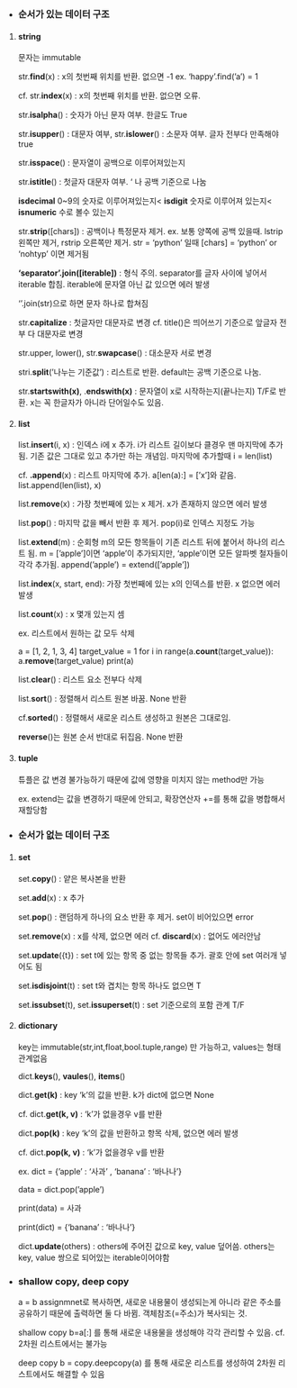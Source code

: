 - ### 순서가 있는 데이터 구조
1. #### string
   
   문자는 immutable
   
   str.**find**(x) : x의 첫번째 위치를 반환. 없으면 -1 ex. ‘happy’.find(’a’) = 1
   
   cf. str.**index**(x) : x의 첫번째 위치를 반환. 없으면 오류.
   
   str.**isalpha**() : 숫자가 아닌 문자 여부. 한글도 True
   
   str.**isupper**() : 대문자 여부, str.**islower**() : 소문자 여부. 글자 전부다 만족해야 true
   
   str.**isspace**() : 문자열이 공백으로 이루어져있는지
   
   str.**istitle**() : 첫글자 대문자 여부. ‘ 나 공백 기준으로 나눔
   
   **isdecimal** 0~9의 숫자로 이루어져있는지< **isdigit** 숫자로 이루어져 있는지< **isnumeric** 수로 볼수 있는지
   
   str.**strip**([chars]) : 공백이나 특정문자 제거. ex. 보통 양쪽에 공백 있을때. lstrip 왼쪽만 제거, rstrip 오른쪽만 제거. str = ‘python’ 일때 [chars] = ‘python’ or ‘nohtyp’ 이면 제거됨
   
   **‘separator’.join([iterable])** : 형식 주의. separator를 글자 사이에 넣어서 iterable 합침. iterable에 문자열 아닌 값 있으면 에러 발생
   
   ‘’.join(str)으로 하면 문자 하나로 합쳐짐
   
   str.**capitalize** : 첫글자만 대문자로 변경 cf. title()은 띄어쓰기 기준으로 앞글자 전부 다 대문자로 변경
   
   str.upper, lower(), str.**swapcase**() : 대소문자 서로 변경
   
   stri.**split**(’나누는 기준값’) : 리스트로 반환. default는 공백 기준으로 나눔.
   
   str.**startswith(x)**, .**endswith(x)** : 문자열이 x로 시작하는지(끝나는지) T/F로 반환. x는 꼭 한글자가 아니라 단어일수도 있음.

2. #### list
   
   list.**insert**(i, x) : 인덱스 i에 x 추가. i가 리스트 길이보다 클경우 맨 마지막에 추가됨. 기존 값은 그대로 있고 추가만 하는 개념임. 마지막에 추가할때 i = len(list)
   
   cf. **.append**(x) : 리스트 마지막에 추가. a[len(a):] = [’x’]와 같음. list.append(len(list), x)
   
   list.**remove**(x) : 가장 첫번째에 있는 x 제거. x가 존재하지 않으면 에러 발생
   
   list.**pop**() : 마지막 값을 빼서 반환 후 제거. pop(i)로 인덱스 지정도 가능
   
   list.**extend**(m) : 순회형 m의 모든 항목들이 기존 리스트 뒤에 붙어서 하나의 리스트 됨. m = [’apple’]이면 ‘apple’이 추가되지만, ‘apple’이면 모든 알파벳 철자들이 각각 추가됨. append(’apple’) = extend([’apple’])
   
   list.**index**(x, start, end): 가장 첫번째에 있는 x의 인덱스를 반환. x 없으면 에러 발생
   
   list.**count**(x) : x 몇개 있는지 셈
   
   ex. 리스트에서 원하는 값 모두 삭제
   
   a = [1, 2, 1, 3, 4]
   target_value = 1
   for i in range(a.**count**(target_value)):
   a.**remove**(target_value)
   print(a)
   
   list.**clear**() : 리스트 요소 전부다 삭제
   
   list.**sort**() : 정렬해서 리스트 원본 바꿈. None 반환
   
   cf.**sorted**() : 정렬해서 새로운 리스트 생성하고 원본은 그대로임.
   
   **reverse**()는 원본 순서 반대로 뒤집음. None 반환

3. #### tuple
   
   튜플은 값 변경 불가능하기 때문에 값에 영향을 미치지 않는 method만 가능
   
   ex. extend는 값을 변경하기 때문에 안되고, 확장연산자 +=를 통해 값을 병합해서 재할당함
- ### 순서가 없는 데이터 구조
1. #### set
   
   set.**copy**() : 얕은 복사본을 반환
   
   set.**add**(x) : x 추가
   
   set.**pop**() : 랜덤하게 하나의 요소 반환 후 제거. set이 비어있으면 error
   
   set.**remove**(x) : x를 삭제, 없으면 에러 cf. **discard**(x) : 없어도 에러안남
   
   set.**update**({t}) : set t에 있는 항목 중 없는 항목들 추가. 괄호 안에 set 여러개 넣어도 됨
   
   set.**isdisjoint**(t) : set t와 겹치는 항목 하나도 없으면 T
   
   set.**issubset**(t), set.**issuperset**(t) : set 기준으로의 포함 관계 T/F

2. #### dictionary
   
   key는 immutable(str,int,float,bool.tuple,range) 만 가능하고, values는 형태 관계없음
   
   dict.**keys**(), **vaules**(), **items**()
   
   dict.**get(k)** : key ‘k’의 값을 반환. k가 dict에 없으면 None
   
   cf. dict.**get(k, v)** : ‘k’가 없을경우 v를 반환
   
   dict.**pop(k)** : key ‘k’의 값을 반환하고 항목 삭제, 없으면 에러 발생
   
   cf. dict.**pop(k, v)** : ‘k’가 없을경우 v를 반환
   
   ex. dict = {’apple’ : ‘사과’ , ‘banana’ : ‘바나나’}
   
   data = dict.pop(’apple’)
   
   print(data) = 사과
   
   print(dict) = {‘banana’ : ‘바나나’}
   
   dict.**update**(others) : others에 주어진 값으로 key, value 덮어씀. others는 key, value 쌍으로 되어있는 iterable이어야함
- ### **shallow copy, deep copy**
  
  a = b assignmnet로 복사하면, 새로운 내용물이 생성되는게 아니라 같은 주소를 공유하기 때문에 출력하면 둘 다 바뀜. 객체참조(=주소)가 복사되는 것.
  
  shallow copy b=a[:] 를 통해 새로운 내용물을 생성해야 각각 관리할 수 있음. cf. 2차원 리스트에서는 불가능
  
  deep copy b = copy.deepcopy(a) 를 통해 새로운 리스트를 생성하여 2차원 리스트에서도 해결할 수 있음


